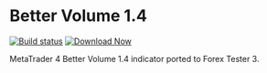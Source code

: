# Better Volume 1.4

[![Build status](https://ci.appveyor.com/api/projects/status/raj5h0yacpxalbha?svg=true)](https://ci.appveyor.com/project/mqllab/forextester-bettervolume-1-4) [![Download Now](https://img.shields.io/badge/download-now-blue.svg)](https://ci.appveyor.com/project/mqllab/forextester-bettervolume-1-4/build/artifacts)

MetaTrader 4 Better Volume 1.4 indicator ported to Forex Tester 3.
